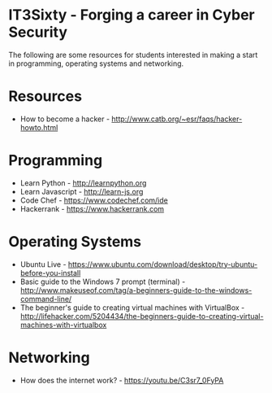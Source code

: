 # IT3Sixty - Forging a career in Cyber Security
The following are some resources for students interested in making a start in programming, operating systems and networking.

Resources
=========
* How to become a hacker - http://www.catb.org/~esr/faqs/hacker-howto.html

Programming
===========
* Learn Python - http://learnpython.org
* Learn Javascript - http://learn-js.org
* Code Chef - https://www.codechef.com/ide
* Hackerrank - https://www.hackerrank.com

Operating Systems
=================
* Ubuntu Live - https://www.ubuntu.com/download/desktop/try-ubuntu-before-you-install
* Basic guide to the Windows 7 prompt (terminal) - http://www.makeuseof.com/tag/a-beginners-guide-to-the-windows-command-line/
* The beginner's guide to creating virtual machines with VirtualBox - http://lifehacker.com/5204434/the-beginners-guide-to-creating-virtual-machines-with-virtualbox

Networking
==========
* How does the internet work? - https://youtu.be/C3sr7_0FyPA
